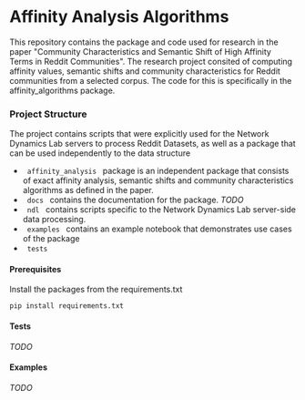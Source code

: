 <h1> Affinity Analysis Algorithms </h1>

This repository contains the package and code used for research in the paper "Community Characteristics and Semantic Shift of High Affinity Terms in Reddit Communities". The research project consited of computing affinity values, semantic shifts and community characteristics for Reddit communities from a selected corpus. The code for this is specifically in the affinity_algorithms package. 


<h3>Project Structure </h3>
The project contains scripts that were explicitly used for the Network Dynamics Lab servers to process Reddit Datasets, as well as a package that can be used independently to the data structure
<ul>
    <li><code> affinity_analysis </code> package is an independent package that consists of exact affinity analysis, semantic shifts and community characteristics algorithms as defined in the paper.</li>
    <li><code> docs </code> contains the documentation for the package. <i> TODO </i> </li>
    <li><code> ndl </code> contains scripts specific to the Network Dynamics Lab server-side data processing. </li>
    <li><code> examples </code> contains an example notebook that demonstrates use cases of the package </li>
    <li><code> tests </code> </li>
</ul>

<h4> Prerequisites </h4>

Install the packages from the requirements.txt

<code>pip install requirements.txt</code>

<h4> Tests </h4>

<i> TODO </i>

<h4> Examples </h4>

<i> TODO </i>




